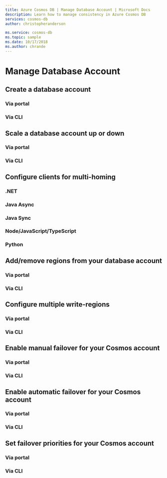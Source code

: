```yaml
---
title: Azure Cosmos DB | Manage Database Account | Microsoft Docs
description: Learn how to manage consistency in Azure Cosmos DB 
services: cosmos-db
author: christopheranderson

ms.service: cosmos-db
ms.topic: sample
ms.date: 10/17/2018
ms.author: chrande
---
```


# Manage Database Account

## Create a database account

### <a id="create-database-account-via-portal">Via portal</a>

### <a id="create-database-account-via-cli">Via CLI</a>

## Scale a database account up or down

### <a id="scale-database-account-via-portal">Via portal</a>

### <a id="scale-database-account-via-cli">Via CLI</a>

## Configure clients for multi-homing

### <a id="configure-clients-multi-homing-dotnet">.NET</a>

### <a id="configure-clients-multi-homing-java-async">Java Async</a>

### <a id="configure-clients-multi-homing-java-sync">Java Sync</a>

### <a id="configure-clients-multi-homing-javascript">Node/JavaScript/TypeScript</a>

### <a id="configure-clients-multi-homing-python">Python</a> 

## Add/remove regions from your database account

### <a id="add-remove-regions-via-portal">Via portal</a>

### <a id="add-remove-regions-via-cli">Via CLI</a>

## Configure multiple write-regions

### <a id="configure-multiple-write-regions-via-portal">Via portal</a>

### <a id="configure-multiple-write-regions-via-cli">Via CLI</a>

## Enable manual failover for your Cosmos account

### <a id="enable-manual-failover-via-portal">Via portal</a>

### <a id="enable-manual-failover-via-cli">Via CLI</a>

## Enable automatic failover for your Cosmos account

### <a id="enable-automatic-failover-via-portal">Via portal</a>

### <a id="enable-automatic-failover-via-cli">Via CLI</a>

## Set failover priorities for your Cosmos account

### <a id="set-failover-priorities-via-portal">Via portal</a>

### <a id="set-failover-priorities-via-cli">Via CLI</a>
